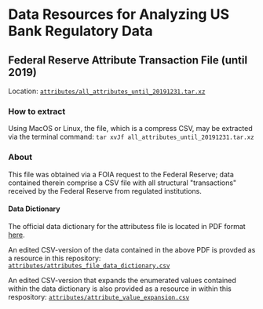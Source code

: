# Data Resources for Analyzing US Bank Regulatory Data

## Federal Reserve Attribute Transaction File (until 2019)
Location: [`attributes/all_attributes_until_20191231.tar.xz`](https://github.com/call-report/data-resources/raw/main/attributes/all_attributes_until_20191231.tar.xz)

### How to extract

Using MacOS or Linux, the file, which is a compress CSV, may be extracted via the terminal command: `tar xvJf all_attributes_until_20191231.tar.xz`

### About

This file was obtained via a FOIA request to the Federal Reserve; data contained therein comprise a CSV file with all structural "transactions" received by the Federal Reserve from regulated institutions. 

#### Data Dictionary

The official data dictionary for the attributess file is located in PDF format [here](https://www.ffiec.gov/nicpubweb/content/DataDownload/NPW%20Data%20Dictionary.pdf).

An edited CSV-version of the data contained in the above PDF is provded as a resource in this repository: [`attributes/attributes_file_data_dictionary.csv`](https://github.com/call-report/data-resources/raw/main/attributes/attributes_file_data_dictionary.csv)

An edited CSV-version that expands the enumerated values contained within the data dictionary is also provided as a resource in within this respository: [`attributes/attribute_value_expansion.csv`](https://github.com/call-report/data-resources/raw/main/attributes/attribute_value_expansion.csv)

